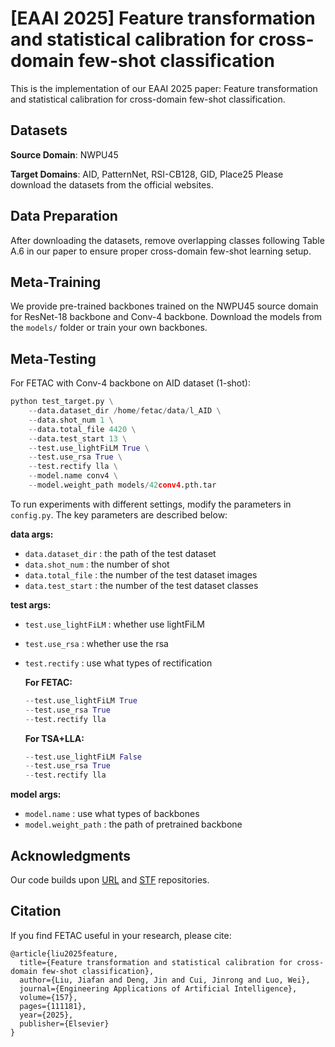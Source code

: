 # [EAAI 2025] Feature transformation and statistical calibration for cross-domain few-shot classification

This is the implementation of our EAAI 2025 paper: Feature transformation and statistical calibration for cross-domain few-shot classification.

## Datasets

**Source Domain**: NWPU45

**Target Domains**: AID, PatternNet, RSI-CB128, GID, Place25
Please download the datasets from the official websites.

## Data Preparation

After downloading the datasets, remove overlapping classes following Table A.6 in our paper to ensure proper cross-domain few-shot learning setup.

## Meta-Training

We provide pre-trained backbones trained on the NWPU45 source domain for ResNet-18 backbone and Conv-4 backbone. Download the models from the `models/` folder or train your own backbones.

## Meta-Testing

For FETAC with Conv-4 backbone on AID dataset (1-shot):

```python
python test_target.py \
    --data.dataset_dir /home/fetac/data/l_AID \
    --data.shot_num 1 \
    --data.total_file 4420 \
    --data.test_start 13 \
    --test.use_lightFiLM True \
    --test.use_rsa True \
    --test.rectify lla \
    --model.name conv4 \
    --model.weight_path models/42conv4.pth.tar
```

To run experiments with different settings, modify the parameters in `config.py`. The key parameters are described below:

**data args:**

- `data.dataset_dir` : the path of the test dataset
- `data.shot_num` : the number of shot
- `data.total_file` : the number of the test dataset images
- `data.test_start` : the number of the test dataset classes

**test args:**

- `test.use_lightFiLM` : whether use lightFiLM
- `test.use_rsa` : whether use the rsa
- `test.rectify` : use what types of rectification
  
    **For FETAC:**
    
    ```python
    --test.use_lightFiLM True
    --test.use_rsa True
    --test.rectify lla
    ```
    
    **For TSA+LLA:** 
    
    ```python
    --test.use_lightFiLM False
    --test.use_rsa True
    --test.rectify lla
    ```
    

**model args:**

- `model.name` : use what types of backbones
- `model.weight_path` : the path of pretrained backbone

## **Acknowledgments**

Our code builds upon [URL](https://github.com/VICO-UoE/URL) and [STF](https://github.com/Frankluox/Channel_Importance_FSL) repositories. 

## **Citation**

If you find FETAC useful in your research, please cite:

```
@article{liu2025feature,
  title={Feature transformation and statistical calibration for cross-domain few-shot classification},
  author={Liu, Jiafan and Deng, Jin and Cui, Jinrong and Luo, Wei},
  journal={Engineering Applications of Artificial Intelligence},
  volume={157},
  pages={111181},
  year={2025},
  publisher={Elsevier}
}
```
